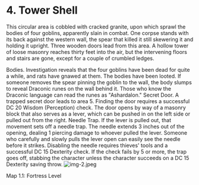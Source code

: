 # 4. Tower Shell

This circular area is cobbled with cracked granite, upon which sprawl the bodies of four goblins, apparently slain in combat. One corpse stands with its back against the western wall, the spear that killed it still skewering it and holding it upright. Three wooden doors lead from this area. A hollow tower of loose masonry reaches thirty feet into the air, but the intervening floors and stairs are gone, except for a couple of crumbled ledges.

Bodies. Investigation reveals that the four goblins have been dead for quite a while, and rats have gnawed at them. The bodies have been looted. If someone removes the spear pinning the goblin to the wall, the body slumps to reveal Draconic runes on the wall behind it. Those who know the Draconic language can read the runes as "Ashardalon."
Secret Door. A trapped secret door leads to area 5. Finding the door requires a successful DC 20 Wisdom (Perception) check. The door opens by way of a masonry block that also serves as a lever, which can be pushed in on the left side or pulled out from the right.
Needle Trap. If the lever is pulled out, that movement sets off a needle trap. The needle extends 3 inches out of the opening, dealing 1 piercing damage to whoever pulled the lever. Someone who carefully and slowly pulls the lever open can easily see the needle before it strikes. Disabling the needle requires thieves' tools and a successful DC 15 Dexterity check. If the check fails by 5 or more, the trap goes off, stabbing the character unless the character succeeds on a DC 15 Dexterity saving throw.
![img-2.jpeg](DDIA06%20-%20Sunless%20Citadel_img-2.jpeg)

Map 1.1: Fortress Level
